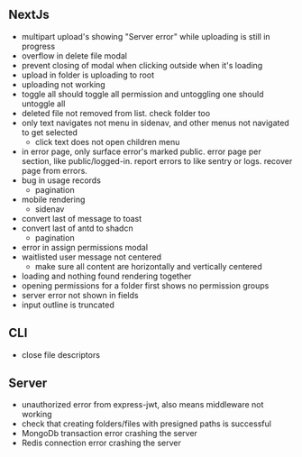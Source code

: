 ## NextJs

- multipart upload's showing "Server error" while uploading is still in progress
- overflow in delete file modal
- prevent closing of modal when clicking outside when it's loading
- upload in folder is uploading to root
- uploading not working
- toggle all should toggle all permission and untoggling one should untoggle all
- deleted file not removed from list. check folder too
- only text navigates not menu in sidenav, and other menus not navigated to get selected
  - click text does not open children menu
- in error page, only surface error's marked public. error page per section,
  like public/logged-in. report errors to like sentry or logs. recover page from errors.
- bug in usage records
  - pagination
- mobile rendering
  - sidenav
- convert last of message to toast
- convert last of antd to shadcn
  - pagination
- error in assign permissions modal
- waitlisted user message not centered
  - make sure all content are horizontally and vertically centered
- loading and nothing found rendering together
- opening permissions for a folder first shows no permission groups
- server error not shown in fields
- input outline is truncated

## CLI

- close file descriptors

## Server

- unauthorized error from express-jwt, also means middleware not working
- check that creating folders/files with presigned paths is successful
- MongoDb transaction error crashing the server
- Redis connection error crashing the server
